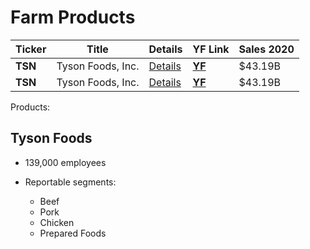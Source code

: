 # Farm Products

Ticker | Title | Details | YF Link | Sales 2020
--- | --- | --- | --- | ---
| **TSN** | Tyson Foods, Inc. | [Details](#Tyson-Foods) | **[YF](https://finance.yahoo.com/quote/TSN)** | $43.19B
| **TSN** | Tyson Foods, Inc. | [Details](#Tyson-Foods) | **[YF](https://finance.yahoo.com/quote/TSN)** | $43.19B

Products:


## Tyson Foods
- 139,000 employees

- Reportable segments:
  - Beef
  - Pork
  - Chicken
  - Prepared Foods
